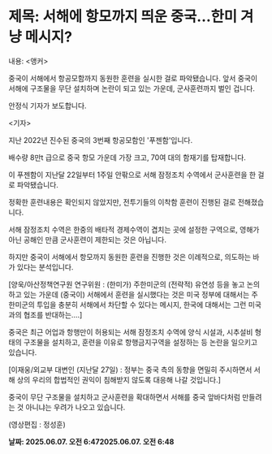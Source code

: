 # **제목: 서해에 항모까지 띄운 중국…한미 겨냥 메시지?**

  내용: <앵커>

중국이 서해에서 항공모함까지 동원한 훈련을 실시한 걸로 파악됐습니다. 앞서 중국이 서해에 구조물을 무단 설치하며 논란이 되고 있는 가운데, 군사훈련까지 벌인 겁니다.

안정식 기자가 보도합니다.

<기자>

지난 2022년 진수된 중국의 3번째 항공모함인 '푸젠함'입니다.

배수량 8만t 급으로 중국 항모 가운데 가장 크고, 70여 대의 함재기를 탑재합니다.

이 푸젠함이 지난달 22일부터 1주일 안팎으로 서해 잠정조치 수역에서 군사훈련을 한 걸로 파악됐습니다.

정확한 훈련내용은 확인되지 않았지만, 전투기들의 이착함 훈련이 진행된 걸로 전해졌습니다.

서해 잠정조치 수역은 한중의 배타적 경제수역이 겹치는 곳에 설정한 구역으로, 영해가 아닌 공해인 만큼 군사훈련이 제한되는 것은 아닙니다.

하지만 중국이 서해에서 항모까지 동원한 훈련을 진행한 것은 이례적으로, 의도하는 바가 있다는 분석입니다.

[양욱/아산정책연구원 연구위원 : (한미가) 주한미군의 (전략적) 유연성 등을 놓고 논의하고 있는 가운데 (중국이) 서해에서 훈련을 실시했다는 것은 미국 정부에 대해서는 주한미군의 투입을 충분히 서해에서 차단할 수 있다는 메시지, 한국에 대해서는 그런 미국과의 협조를 반대하는….]

중국은 최근 어업과 항행만이 허용되는 서해 잠정조치 수역에 양식 시설과, 시추설비 형태의 구조물을 설치하고, 훈련을 이유로 항행금지구역을 설정하는 등 논란을 일으키고 있습니다.

[이재웅/외교부 대변인 (지난달 27일) : 정부는 중국 측의 동향을 면밀히 주시하면서 서해 상의 우리의 합법적인 권익이 침해받지 않도록 대응해 나갈 것입니다.]

중국이 무단 구조물을 설치하고 군사훈련을 확대하면서 서해를 중국 앞바다처럼 만들려는 것 아니냐는 우려가 나오고 있습니다.

(영상편집 : 정성훈)

  **날짜: 2025.06.07. 오전 6:472025.06.07. 오전 6:48**